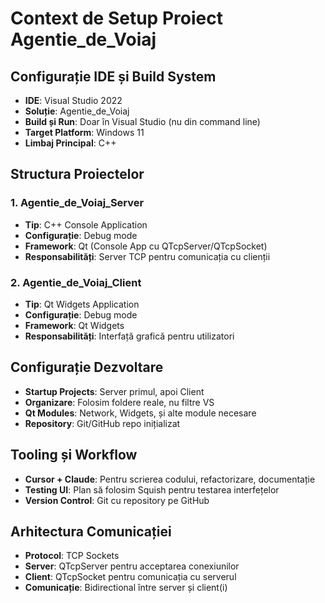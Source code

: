 # Context de Setup Proiect Agentie_de_Voiaj

## Configurație IDE și Build System
- **IDE**: Visual Studio 2022
- **Soluție**: Agentie_de_Voiaj
- **Build și Run**: Doar în Visual Studio (nu din command line)
- **Target Platform**: Windows 11
- **Limbaj Principal**: C++

## Structura Proiectelor

### 1. Agentie_de_Voiaj_Server
- **Tip**: C++ Console Application
- **Configurație**: Debug mode
- **Framework**: Qt (Console App cu QTcpServer/QTcpSocket)
- **Responsabilități**: Server TCP pentru comunicația cu clienții

### 2. Agentie_de_Voiaj_Client
- **Tip**: Qt Widgets Application
- **Configurație**: Debug mode
- **Framework**: Qt Widgets
- **Responsabilități**: Interfață grafică pentru utilizatori

## Configurație Dezvoltare
- **Startup Projects**: Server primul, apoi Client
- **Organizare**: Folosim foldere reale, nu filtre VS
- **Qt Modules**: Network, Widgets, și alte module necesare
- **Repository**: Git/GitHub repo inițializat

## Tooling și Workflow
- **Cursor + Claude**: Pentru scrierea codului, refactorizare, documentație
- **Testing UI**: Plan să folosim Squish pentru testarea interfețelor
- **Version Control**: Git cu repository pe GitHub

## Arhitectura Comunicației
- **Protocol**: TCP Sockets
- **Server**: QTcpServer pentru acceptarea conexiunilor
- **Client**: QTcpSocket pentru comunicația cu serverul
- **Comunicație**: Bidirectional între server și client(i)